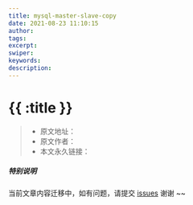 ```yaml
---
title: mysql-master-slave-copy
date: 2021-08-23 11:10:15
author:
tags:
excerpt:
swiper:
keywords:
description:
---
```


# {{ :title }}

> * 原文地址：[]()
> * 原文作者：[]()
> * 本文永久链接：[]()

##### **特别说明**

当前文章内容迁移中，如有问题，请提交 [issues](https://github.com/Starrier/starrier.github.io/issues) 谢谢 ~~
